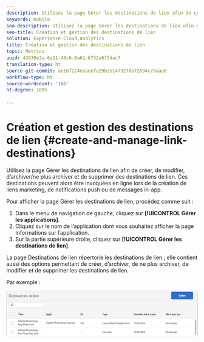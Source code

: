```yaml
---
description: Utilisez la page Gérer les destinations de lien afin de créer, de modifier, d’archiver/ne plus archiver et de supprimer des destinations de lien. Ces destinations peuvent alors être invoquées en ligne lors de la création de liens marketing, de notifications push ou de messages in-app.
keywords: mobile
seo-description: Utilisez la page Gérer les destinations de lien afin de créer, de modifier, d’archiver/ne plus archiver et de supprimer des destinations de lien. Ces destinations peuvent alors être invoquées en ligne lors de la création de liens marketing, de notifications push ou de messages in-app.
seo-title: Création et gestion des destinations de lien
solution: Experience Cloud,Analytics
title: Création et gestion des destinations de lien
topic: Metrics
uuid: 43930e3a-6a11-40c6-8a61-6732a673dac7
translation-type: ht
source-git-commit: ae16f224eeaeefa29b2e1479270a72694c79aaa0
workflow-type: ht
source-wordcount: '166'
ht-degree: 100%

---
```



# Création et gestion des destinations de lien {#create-and-manage-link-destinations}

Utilisez la page Gérer les destinations de lien afin de créer, de modifier, d’archiver/ne plus archiver et de supprimer des destinations de lien. Ces destinations peuvent alors être invoquées en ligne lors de la création de liens marketing, de notifications push ou de messages in-app.

Pour afficher la page Gérer les destinations de lien, procédez comme suit :

1. Dans le menu de navigation de gauche, cliquez sur **[!UICONTROL Gérer les applications]**.
1. Cliquez sur le nom de l’application dont vous souhaitez afficher la page Informations sur l’application.
1. Sur la partie supérieure droite, cliquez sur **[!UICONTROL Gérer les destinations de lien]**.

La page Destinations de lien répertorie les destinations de lien ; elle contient aussi des options permettant de créer, d’archiver, de ne plus archiver, de modifier et de supprimer les destinations de lien.

Par exemple :

![](assets/link_destinations_list.png)


